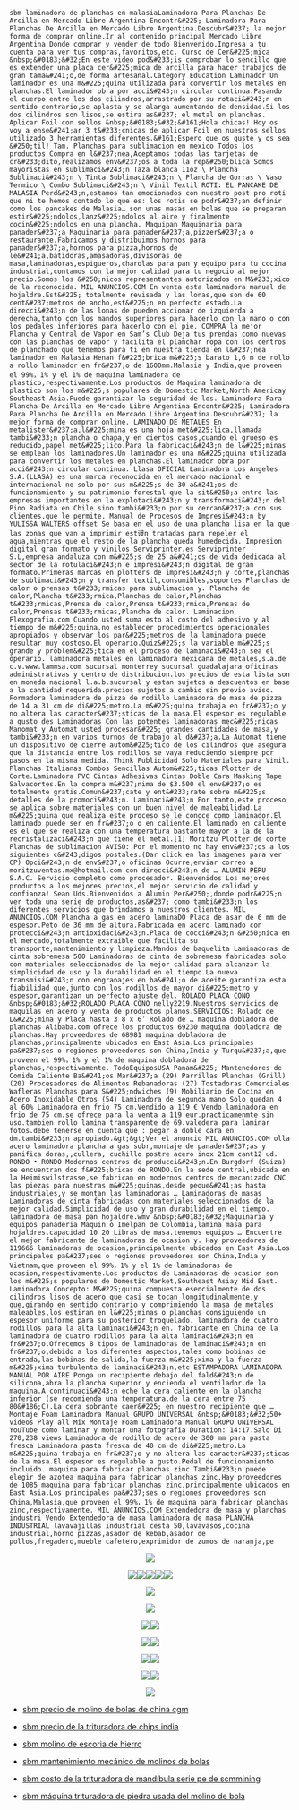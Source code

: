
```
sbm laminadora de planchas en malasiaLaminadora Para Planchas De Arcilla en Mercado Libre Argentina Encontr&#225; Laminadora Para Planchas De Arcilla en Mercado Libre Argentina.Descubr&#237; la mejor forma de comprar online.Ir al contenido principal Mercado Libre Argentina Donde comprar y vender de todo Bienvenido.Ingresa a tu cuenta para ver tus compras,favoritos,etc. Curso de Cer&#225;mica &nbsp;&#0183;&#32;En este video pod&#233;is comprobar lo sencillo que es extender una placa cer&#225;mica de arcilla para hacer trabajos de gran tama&#241;o,de forma artesanal.Category Education Laminador Un laminador es una m&#225;quina utilizada para convertir los metales en planchas.El laminador obra por acci&#243;n circular continua.Pasando el cuerpo entre los dos cilindros,arrastrado por su rotaci&#243;n en sentido contrario,se aplasta y se alarga aumentando de densidad.Si los dos cilindros son lisos,se estira as&#237; el metal en planchas. Aplicar Foil con sellos &nbsp;&#0183;&#32;&#161;Hola chicas! Hoy os voy a ense&#241;ar 3 t&#233;cnicas de aplicar Foil en nuestros sellos utilizado 3 herramientas diferentes.&#161;Espero que os guste y os sea &#250;til! Tam. Planchas para sublimacion en mexico Todos los productos Compra en l&#237;nea,Aceptamos todas las tarjetas de cr&#233;dito,realizamos env&#237;os a toda la rep&#250;blica Somos mayoristas en sublimaci&#243;n Taza blanca 11oz \ Plancha Sublimaci&#243;n \ Tinta Sublimaci&#243;n \ Plancha de Gorras \ Vaso Termico \ Combo Sublimaci&#243;n \ Vinil Textil ROTI: EL PANCAKE DE MALASIA Perd&#243;n,estamos tan emocionados con nuestro post pro roti que ni te hemos contado lo que es: los rotis se podr&#237;an definir como los pancakes de Malasia… son unas masas en bolas que se preparan estir&#225;ndolos,lanz&#225;ndolos al aire y finalmente cocin&#225;ndolos en una plancha. Maquipan Maquinaria para panader&#237;a Maquinaria para panader&#237;a,pizzer&#237;a o restaurante.Fabricamos y distribuimos hornos para panader&#237;a,hornos para pizza,hornos de le&#241;a,batidoras,amasadoras,divisoras de masa,laminadoras,espigueros,charolas para pan y equipo para tu cocina industrial,contamos con la mejor calidad para tu negocio al mejor precio.Somos los &#250;nicos representantes autorizados en M&#233;xico de la reconocida. MIL ANUNCIOS.COM En venta esta laminadora manual de hojaldre.Est&#225; totalmente revisada y las lonas,que son de 60 cent&#237;metros de ancho,est&#225;n en perfecto estado.La direcci&#243;n de las lonas de pueden accionar de izquierda a derecha,tanto con los mandos superiores para hacerlo con la mano o con los pedales inferiores para hacerlo con el pie. COMPRA la mejor Plancha y Central de Vapor en Sam’s Club Deja tus prendas como nuevas con las planchas de vapor y facilita el planchar ropa con los centros de planchado que tenemos para ti en nuestra tienda en l&#237;nea laminador en Malasia Henan f&#225;brica m&#225;s barato 1,6 m de rollo a rollo laminador en fr&#237;o de 1600mm.Malasia y India,que proveen el 99%，1% y el 1% de maquina laminadora de plastico,respectivamente.Los productos de Maquina laminadora de plastico son los m&#225;s populares de Domestic Market,North Americay Southeast Asia.Puede garantizar la seguridad de los. Laminadora Para Plancha De Arcilla en Mercado Libre Argentina Encontr&#225; Laminadora Para Plancha De Arcilla en Mercado Libre Argentina.Descubr&#237; la mejor forma de comprar online. LAMINADO DE METALES En metalister&#237;a,l&#225;mina es una hoja met&#225;lica,llamada tambi&#233;n plancha o chapa,y en ciertos casos,cuando el grueso es reducido,papel met&#225;lico.Para la fabricaci&#243;n de l&#225;minas se emplean los laminadores.Un laminador es una m&#225;quina utilizada para convertir los metales en planchas.El laminador obra por acci&#243;n circular continua. Llasa OFICIAL Laminadora Los Angeles S.A.(LLASA) es una marca reconocida en el mercado nacional e internacional no solo por sus m&#225;s de 30 a&#241;os de funcionamiento y su patrimonio forestal que la sit&#250;a entre las empresas importantes en la explotaci&#243;n y transformaci&#243;n del Pino Radiata en Chile sino tambi&#233;n por su cercan&#237;a con sus clientes,que le permite. Manual de Procesos de Impresi&#243;n by YULISSA WALTERS offset Se basa en el uso de una plancha lisa en la que las zonas que van a imprimir est谩n tratadas para repeler el agua,mientras que el resto de la plancha queda humedecida. Impresion digital gran formato y vinilos Serviprinter.es Serviprinter S.L,empresa andaluza con m&#225;s de 25 a&#241;os de vida dedicada al sector de la rotulaci&#243;n e impresi&#243;n digital de gran formato.Primeras marcas en plotters de impresi&#243;n y corte,planchas de sublimaci&#243;n y transfer textil,consumibles,soportes Planchas de calor o prensas t&#233;rmicas para sublimacion y. Plancha de calor,Plancha t&#233;rmica,Planchas de calor,Planchas t&#233;rmicas,Prensa de calor,Prensa t&#233;rmica,Prensas de calor,Prensas t&#233;rmicas,Plancha de calor. Laminacion Flexografia.com Cuando usted suma esto al costo del adhesivo y al tiempo de m&#225;quina,no establecer procedimientos operacionales apropiados y observar los par&#225;metros de la laminadora puede resultar muy costoso.El operario.Quiz&#225;s la variable m&#225;s grande y problem&#225;tica en el proceso de laminaci&#243;n sea el operario. laminadora metales en laminadora mexicana de metales,s.a.de c.v.www.lammsa.com sucursal monterrey sucursal guadalajara oficinas administrativas y centro de distribucion.los precios de esta lista son en moneda nacional l.a.b.sucursal y estan sujetos a descuentos en base a la cantidad requerida.precios sujetos a cambio sin previo aviso. Formadora laminadora de pizza de rodillo Laminadora de masa de pizza de 14 a 31 cm de di&#225;metro.La m&#225;quina trabaja en fr&#237;o y no altera las caracter&#237;sticas de la masa.El espesor es regulable a gusto des Laminadoras Con las potentes laminadoras mec&#225;nicas Manomat y Automat usted procesar&#225; grandes cantidades de masa,y tambi&#233;n en varios turnos de trabajo al d&#237;a.La Automat tiene un dispositivo de cierre autom&#225;tico de los cilindros que asegura que la distancia entre los rodillos se vaya reduciendo siempre por pasos en la misma medida. Think Publicidad Solo Materiales para Vinil. Planchas Italianas Combos Sencillas Autom&#225;ticas Plotter de Corte.Laminadora PVC Cintas Adhesivas Cintas Doble Cara Masking Tape Salvacortes.En la compra m&#237;nima de $3.500 el env&#237;o es totalmente gratis.Comun&#237;cate y ent&#233;rate sobre m&#225;s detalles de la promoci&#243;n. Laminaci&#243;n Por tanto,este proceso se aplica sobre materiales con un buen nivel de maleabilidad.La m&#225;quina que realiza este proceso se le conoce como laminador.El laminado puede ser en fr&#237;o o en caliente.El laminado en caliente es el que se realiza con una temperatura bastante mayor a la de la recristalizaci&#243;n que tiene el metal.[1] Moritzu Plotter de corte Planchas de sublimacion AVISO: Por el momento no hay env&#237;os a los siguientes c&#243;digos postales.(Dar click en las imagenes para ver CP) Opci&#243;n de env&#237;o oficinas Ocurre,enviar correo a moritzuventas.mx@hotmail.com con direcci&#243;n de … ALUMIN PERU S.A.C. Servicio completo como procesador. Bienvenidos Los mejores productos a los mejores precios,el mejor servicio de calidad y confianza! Sean Uds.Bienvenidos a Alumin Per&#250;,donde podr&#225;n ver toda una serie de productos,as&#237; como tambi&#233;n los diferentes servicios que brindamos a nuestros clientes. MIL ANUNCIOS.COM Plancha a gas en acero laminaDO Placa de asar de 6 mm de espesor.Peto de 36 mm de altura.Fabricada en acero laminado con protecci&#243;n antioxidaci&#243;n.Placa de cocci&#243;n &#250;nica en el mercado,totalmente extraible que facilita su transporte,mantenimiento y limpieza.Mandos de baquelita Laminadoras de cinta sobremesa 500 Laminadoras de cinta de sobremesa fabricadas solo con materiales seleccionados de la mejor calidad para alcanzar la simplicidad de uso y la durabilidad en el tiempo.La nueva transmisi&#243;n con engranajes en ba&#241;o de aceite garantiza esta fiabilidad que,junto con los rodillos de mayor di&#225;metro y espesor,garantizan un perfecto ajuste del. ROLADO PLACA CONO &nbsp;&#0183;&#32;ROLADO PLACA CONO nelly2219.Nuestros servicios de maquilas en acero y venta de productos planos.SERVICIOS: Rolado de L&#225;mina y Placa hasta 3 8 x 6’ Rolado de … maquina dobladora de planchas Alibaba.com ofrece los productos 69230 maquina dobladora de planchas.Hay proveedores de 68981 maquina dobladora de planchas,principalmente ubicados en East Asia.Los principales pa&#237;ses o regiones proveedores son China,India y Turqu&#237;a,que proveen el 99%，1% y el 1% de maquina dobladora de planchas,respectivamente. TodoEquiposUSA Panam&#225; Mantenedores de Comida Caliente Ba&#241;os Mar&#237;a (29) Parrillas Planchas (Grill) (20) Procesadores de Alimentos Rebanadoras (27) Tostadoras Comerciales Wafleras Planchas para S&#225;ndwiches (9) Mobiliario de Cocina en Acero Inoxidable Otros (54) Laminadora de segunda mano Solo quedan 4 al 60% Laminadora en frio 75 cm.Vendido a 119 € Vendo laminadora en frio de 75 cm.se ofrece para la venta a 119 eur.practicamenmte sin uso.tambien rollo lamina transparente de 69.valedera para laminar fotos.debe tenerse en cuenta que : pegar a doble cara en dm.tambi&#233;n apropiado.&gt;&gt;Ver el anuncio MIL ANUNCIOS.COM olla acero laminadora plancha a gas sobr,montaje de panader&#237;as y panifica doras,,cullera, cuchillo postre acero inox 21cm cant12 ud. RONDO • RONDO Modernos centros de producci&#243;n.En Burgdorf (Suiza) se encuentran dos f&#225;bricas de RONDO.En la sede central,ubicada en la Heimiswilstrasse,se fabrican en modernos centros de mecanizado CNC las piezas para nuestras m&#225;quinas,desde peque&#241;as hasta industriales,y se montan las laminadoras … Laminadoras de masas Laminadoras de cinta fabricadas con materiales seleccionados de la mejor calidad.Simplicidad de uso y gran durabilidad en el tiempo. laminadora de masa pan hojaldre.wmv &nbsp;&#0183;&#32;Maquinaria y equipos panaderia Maquin o Imelpan de Colombia,lamina masa para hojaldres.capacidad 10 20 Libras de masa.tenemos equipos … Encuentre el mejor fabricante de laminadoras de ocasion y. Hay proveedores de 119666 laminadoras de ocasion,principalmente ubicados en East Asia.Los principales pa&#237;ses o regiones proveedores son China,India y Vietnam,que proveen el 99%，1% y el 1% de laminadoras de ocasion,respectivamente.Los productos de Laminadoras de ocasion son los m&#225;s populares de Domestic Market,Southeast Asiay Mid East. Laminadora Concepto: M&#225;quina compuesta esencialmente de dos cilindros lisos de acero que casi se tocan longitudinalmente,y que,girando en sentido contrario y comprimiendo la masa de metales maleables,los estiran en l&#225;minas o planchas consiguiendo un espesor uniforme para su posterior troquelado. laminadora de cuatro rodillos para la alta laminaci&#243;n en. fabricante en China de la laminadora de cuatro rodillos para la alta laminaci&#243;n en fr&#237;o.Ofrecemos 8 tipos de laminadoras de laminaci&#243;n en fr&#237;o,debido a los diferentes aspectos,tales como bobinas de entrada,las bobinas de salida,la fuerza m&#225;xima y la fuerza m&#225;xima turbulenta de laminaci&#243;n,etc ESTAMPADORA LAMINADORA MANUAL POR AIRE Ponga un recipiente debajo del fald&#243;n de silicona,abra la plancha superior y encienda el ventilador.de la maquina.A continuaci&#243;n eche la cera caliente en la plancha inferior (se recomienda una temperatura.de la cera entre 75 80&#186;C).La cera sobrante caer&#225; en nuestro recipiente que … Montaje Foam Laminadora Manual GRUPO UNIVERSAL &nbsp;&#0183;&#32;50+ videos Play all Mix Montaje Foam Laminadora Manual GRUPO UNIVERSAL YouTube como laminar y montar una fotografia Duration: 14:17.Salo Di 270,238 views Laminadora de rodillo de acero de 300 mm para pasta fresca Laminadora pasta fresca de 40 cm de di&#225;metro.La m&#225;quina trabaja en fr&#237;o y no altera las caracter&#237;sticas de la masa.El espesor es regulable a gusto.Pedal de funcionamiento incluido. maquina para fabricar planchas zinc Tambi&#233;n puede elegir de azotea maquina para fabricar planchas zinc,Hay proveedores de 1085 maquina para fabricar planchas zinc,principalmente ubicados en East Asia.Los principales pa&#237;ses o regiones proveedores son China,Malasia,que proveen el 99%，1% de maquina para fabricar planchas zinc,respectivamente. MIL ANUNCIOS.COM Extendedora de masa y planchas industri Vendo Extendedora de masa laminadora de masa PLANCHA INDUSTRIAL lavavajillas industrial cesta 50,lavavasos,cocina industrial,horno pizzas,asador de kebab,asador de pollos,fregadero,mueble cafetero,exprimidor de zumos de naranja,pe 
```

<div align="center">

<a href="https://es-crusher.shibang-china.com/github&k=sbm+laminadora+de+planchas+en+malasia"><img src="https://static.shibang-china.com/es/crusher/logo.jpg"></a>

<a href="https://es-crusher.shibang-china.com/github&k=sbm+laminadora+de+planchas+en+malasia"><img src="https://static.shibang-china.com/es/crusher/index.jpg"></a><a href="https://es-crusher.shibang-china.com/material.htmlgithub&k=sbm+laminadora+de+planchas+en+malasia"><img src="https://static.shibang-china.com/es/crusher/material.jpg"></a><a href="https://es-crusher.shibang-china.com/application.htmlgithub&k=sbm+laminadora+de+planchas+en+malasia"><img src="https://static.shibang-china.com/es/crusher/application.jpg"></a><a href="https://es-crusher.shibang-china.com/aboutus.htmlgithub&k=sbm+laminadora+de+planchas+en+malasia"><img src="https://static.shibang-china.com/es/crusher/aboutus.jpg"></a><a href="https://es-crusher.shibang-china.com/contact.htmlgithub&k=sbm+laminadora+de+planchas+en+malasia"><img src="https://static.shibang-china.com/es/crusher/contact.jpg"></a>

<a href="https://es-crusher.shibang-china.com/github&k=sbm+laminadora+de+planchas+en+malasia"><img src="https://static.shibang-china.com/es/crusher/banner.jpg"></a>

<a href="https://swt.shibang-china.com/github&k=sbm+laminadora+de+planchas+en+malasia"><img src="https://static.shibang-china.com/es/crusher/text.jpg"></a>

<a href="https://swt.shibang-china.com/github&k=sbm+laminadora+de+planchas+en+malasia"><img src="https://static.shibang-china.com/es/crusher/chat.jpg"></a><a href="https://es-crusher.shibang-china.com/contact.htmlgithub&k=sbm+laminadora+de+planchas+en+malasia"><img src="https://static.shibang-china.com/es/crusher/message.jpg"></a>

<a href="https://es-crusher.shibang-china.com/products/pe.htmlgithub&k=sbm+laminadora+de+planchas+en+malasia"><img src="https://static.shibang-china.com/es/crusher/pe.jpg"></a><a href="https://es-crusher.shibang-china.com/products/pf.htmlgithub&k=sbm+laminadora+de+planchas+en+malasia"><img src="https://static.shibang-china.com/es/crusher/pf.jpg"></a>

<a href="https://es-crusher.shibang-china.com/products/hpt.htmlgithub&k=sbm+laminadora+de+planchas+en+malasia"><img src="https://static.shibang-china.com/es/crusher/hpt.jpg"></a><a href="https://es-crusher.shibang-china.com/products/vsi.htmlgithub&k=sbm+laminadora+de+planchas+en+malasia"><img src="https://static.shibang-china.com/es/crusher/vsi.jpg"></a>

<a href="https://es-crusher.shibang-china.com/products/klv.htmlgithub&k=sbm+laminadora+de+planchas+en+malasia"><img src="https://static.shibang-china.com/es/crusher/klv.jpg"></a><a href="https://es-crusher.shibang-china.com/products/portable.htmlgithub&k=sbm+laminadora+de+planchas+en+malasia"><img src="https://static.shibang-china.com/es/crusher/portable.jpg"></a>

<a href="https://swt.shibang-china.com/github&k=sbm+laminadora+de+planchas+en+malasia"><img src="https://static.shibang-china.com/es/crusher/case.jpg"></a>

</div>


* [sbm precio de molino de bolas de china cgm](sbm%20precio%20de%20molino%20de%20bolas%20de%20china%20cgm.md)

* [sbm precio de la trituradora de chips india](sbm%20precio%20de%20la%20trituradora%20de%20chips%20india.md)

* [sbm molino de escoria de hierro](sbm%20molino%20de%20escoria%20de%20hierro.md)

* [sbm mantenimiento mecánico de molinos de bolas](sbm%20mantenimiento%20mec%C3%A1nico%20de%20molinos%20de%20bolas.md)

* [sbm costo de la trituradora de mandíbula serie pe de scmmining](sbm%20costo%20de%20la%20trituradora%20de%20mand%C3%ADbula%20serie%20pe%20de%20scmmining.md)

* [sbm máquina trituradora de piedra usada del molino de bola](sbm%20m%C3%A1quina%20trituradora%20de%20piedra%20usada%20del%20molino%20de%20bola.md)
